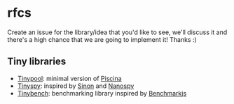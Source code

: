 # rfcs
Create an issue for the library/idea that you'd like to see, we'll discuss it and there's a high chance that we are going to implement it! Thanks :)

## Tiny libraries

* [Tinypool](https://github.com/tinylibs/tinypool): minimal version of [Piscina](https://github.com/piscinajs/piscina)
* [Tinyspy](https://github.com/tinylibs/tinyspy): inspired by [Sinon](https://github.com/sinonjs/sinon) and [Nanospy](https://github.com/ai/nanospy)
* [Tinybench](https://github.com/tinylibs/tinybench): benchmarking library inspired by [Benchmarkjs](https://github.com/bestiejs/benchmark.js) 
